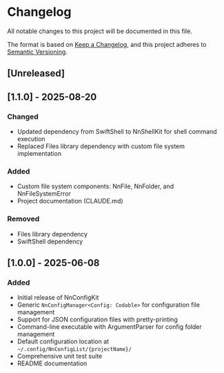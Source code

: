 # Changelog

All notable changes to this project will be documented in this file.

The format is based on [Keep a Changelog](https://keepachangelog.com/en/1.0.0/),
and this project adheres to [Semantic Versioning](https://semver.org/spec/v2.0.0.html).

## [Unreleased]

## [1.1.0] - 2025-08-20

### Changed
- Updated dependency from SwiftShell to NnShellKit for shell command execution
- Replaced Files library dependency with custom file system implementation

### Added
- Custom file system components: NnFile, NnFolder, and NnFileSystemError
- Project documentation (CLAUDE.md)

### Removed
- Files library dependency
- SwiftShell dependency

## [1.0.0] - 2025-06-08

### Added
- Initial release of NnConfigKit
- Generic `NnConfigManager<Config: Codable>` for configuration file management
- Support for JSON configuration files with pretty-printing
- Command-line executable with ArgumentParser for config folder management
- Default configuration location at `~/.config/NnConfigList/{projectName}/`
- Comprehensive unit test suite
- README documentation